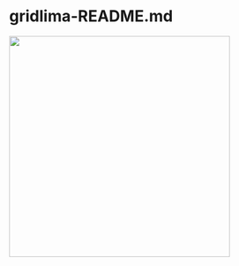 # gridlima-README.md

<img width="400px" align="left" src="https://github-readme-stats.vercel.app/api/top-langs/?username=gridlima&hide=html&layout=compact&theme=buefy" />
